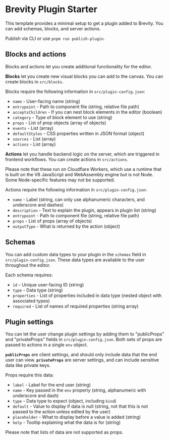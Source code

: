 # Brevity Plugin Starter

This template provides a minimal setup to get a plugin added to Brevity. You can add schemas, blocks, and server actions.

Publish via CLI or use `pnpm run publish-plugin`.

## Blocks and actions

Blocks and actions let you create additional functionality for the editor. 

**Blocks** let you create new visual blocks you can add to the canvas. You can create blocks in `src/blocks`.

Blocks require the following information in `src/plugin-config.json`:
- `name` - User-facing name (string)
- `entrypoint` - Path to component file (string, relative file path)
- `acceptsChildren` - If you can nest block elements in the editor (boolean)
- `category` - Type of block element to use (string)
- `props` - List of prop objects (array of objects)
- `events` - List (array)
- `defaultStyles` - CSS properties written in JSON format (object)
- `sources` - List (array)
- `actions` - List (array)

**Actions** let you handle backend logic on the server, which are triggered in frontend workflows. You can create actions in `src/actions`.

Please note that these run on Cloudflare Workers, which use a runtime that is built on the V8 JavaScript and WebAssembly engine but is not Node. Some Node-specific features may not be supported.

Actions require the following information in `src/plugin-config.json`:
- `name` - Label (string, can only use alphanumeric characters, and underscore and dashes)
- `description` - Text to explain the plugin, appears in plugin list (string)
- `entrypoint` - Path to component file (string, relative file path)
- `props` - List of props (array of objects)
- `outputType` - What is returned by the action (object)

## Schemas

You can add custom data types to your plugin in the `schemas` field in `src/plugin-config.json`. These data types are available to the user throughout the editor.

Each schema requires:
- `id` - Unique user-facing ID (string)
- `type` - Data type (string)
- `properties` - List of properties included in data type (nested object with associated types)
- `required` - List of names of required properties (string array)

## Plugin settings

You can let the user change plugin settings by adding them to "publicProps" and "privateProps" fields in `src/plugin-config.json`. Both sets of props are passed to actions in a single `env` object.

**`publicProps`** are client settings, and should only include data that the end user can view.
**`privateProps`** are server settings, and can include sensitive data like private keys.

Props require this data:
- `label` - Label for the end user (string)
- `name` - Key passed in the `env` property (string, alphanumeric with underscore and dash)
- `type` - Data type to expect (object, including `kind`)
- `default` - Value to display if data is null (string, not that this is not passed to the action unless edited by the user)
- `placeholder` - What to display before a value is added (string)
- `help` - Tooltip explaining what the data is for (string)

Please note that lists of data are not supported as props.
